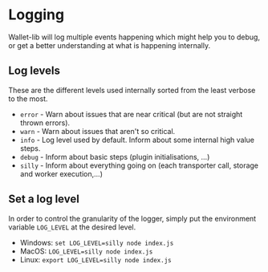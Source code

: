 # Logging

Wallet-lib will log multiple events happening which might help you to debug, or get a better understanding at what is happening internally.

## Log levels

These are the different levels used internally sorted from the least verbose to the most.

- `error` - Warn about issues that are near critical (but are not straight thrown errors).
- `warn` - Warn about issues that aren't so critical.
- `info` - Log level used by default. Inform about some internal high value steps.
- `debug` - Inform about basic steps (plugin initialisations, ...)
- `silly` - Inform about everything going on (each transporter call, storage and worker execution,...)

## Set a log level

In order to control the granularity of the logger, simply put the environment variable `LOG_LEVEL` at the desired level.

- Windows: `set LOG_LEVEL=silly node index.js`
- MacOS: `LOG_LEVEL=silly node index.js`
- Linux: `export LOG_LEVEL=silly node index.js`
